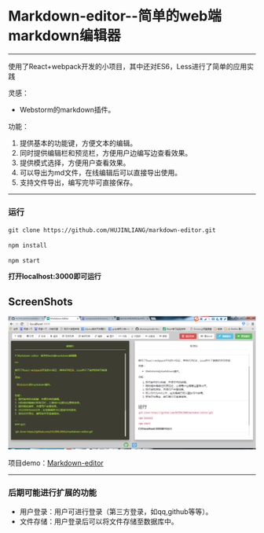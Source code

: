 # Markdown-editor--简单的web端markdown编辑器

***

使用了React+webpack开发的小项目，其中还对ES6，Less进行了简单的应用实践

灵感：

- Webstorm的markdown插件。



功能：

1.  提供基本的功能键，方便文本的编辑。
2.  同时提供编辑栏和预览栏，方便用户边编写边查看效果。
3.  提供模式选择，方便用户查看效果。
4.  可以导出为md文件，在线编辑后可以直接导出使用。
5.  支持文件导出，编写完毕可直接保存。

---
### 运行

`git clone https://github.com/HUJINLIANG/markdown-editor.git`

`npm install`

`npm start`

**打开localhost:3000即可运行**

## ScreenShots

![1](./screenshots/shot1.png)

项目demo：[Markdown-editor](http://htmlpreview.github.io/?https://github.com/HUJINLIANG/markdown-editor/blob/master/index.html)

--- 
### 后期可能进行扩展的功能
- 用户登录：用户可进行登录（第三方登录，如qq,github等等）。
- 文件存储：用户登录后可以将文件存储至数据库中。
